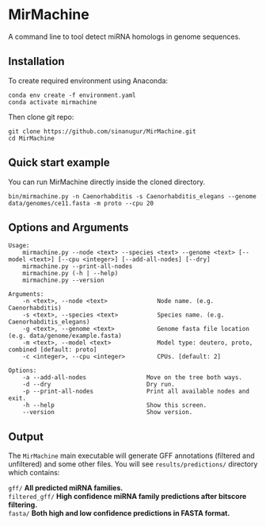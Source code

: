# MirMachine
A command line to tool detect miRNA homologs in genome sequences.

Installation
------------
To create required environment using Anaconda:

```
conda env create -f environment.yaml
conda activate mirmachine
```

Then clone git repo:
```
git clone https://github.com/sinanugur/MirMachine.git
cd MirMachine
```

Quick start example
-------------------
You can run MirMachine directly inside the cloned directory.
```
bin/mirmachine.py -n Caenorhabditis -s Caenorhabditis_elegans --genome data/genomes/ce11.fasta -m proto --cpu 20
```

Options and Arguments
---------------------
```
Usage:
    mirmachine.py --node <text> --species <text> --genome <text> [--model <text>] [--cpu <integer>] [--add-all-nodes] [--dry]
    mirmachine.py --print-all-nodes
    mirmachine.py (-h | --help)
    mirmachine.py --version

Arguments:
    -n <text>, --node <text>              Node name. (e.g. Caenorhabditis)
    -s <text>, --species <text>           Species name. (e.g. Caenorhabditis_elegans)
    -g <text>, --genome <text>            Genome fasta file location (e.g. data/genome/example.fasta)
    -m <text>, --model <text>             Model type: deutero, proto, combined [default: proto]
    -c <integer>, --cpu <integer>         CPUs. [default: 2]

Options:
    -a --add-all-nodes                 Move on the tree both ways.
    -d --dry                           Dry run.
    -p --print-all-nodes               Print all available nodes and exit.
    -h --help                          Show this screen.
    --version                          Show version.
```

Output
------
The `MirMachine` main executable will generate GFF annotations (filtered and unfiltered) and some other files.
You will see `results/predictions/` directory which contains:

`gff/` __All predicted miRNA families.__  
`filtered_gff/` __High confidence miRNA family predictions after bitscore filtering.__  
`fasta/` __Both high and low confidence predictions in FASTA format.__  



